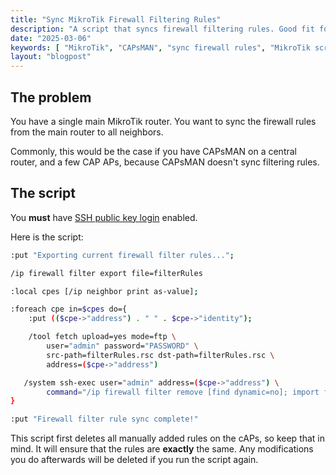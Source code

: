 ```yaml
---
title: "Sync MikroTik Firewall Filtering Rules"
description: "A script that syncs firewall filtering rules. Good fit for CAPsMAN."
date: "2025-03-06"
keywords: [ "MikroTik", "CAPsMAN", "sync firewall rules", "MikroTik script" ]
layout: "blogpost"
---
```

## The problem

You have a single main MikroTik router. You want to sync the firewall rules from the main router to all neighbors.

Commonly, this would be the case if you have CAPsMAN on a central router, and a few CAP APs, because CAPsMAN doesn't sync filtering rules.

## The script

You **must** have [SSH public key login](https://help.mikrotik.com/docs/spaces/ROS/pages/132350014/SSH#SSH-EnablingPKIauthentication) enabled.

Here is the script:

```sh
:put "Exporting current firewall filter rules...";

/ip firewall filter export file=filterRules

:local cpes [/ip neighbor print as-value];

:foreach cpe in=$cpes do={
    :put (($cpe->"address") . " " . $cpe->"identity");

    /tool fetch upload=yes mode=ftp \
        user="admin" password="PASSWORD" \
        src-path=filterRules.rsc dst-path=filterRules.rsc \
        address=($cpe->"address")

   /system ssh-exec user="admin" address=($cpe->"address") \
        command="/ip firewall filter remove [find dynamic=no]; import filterRules.rsc; /file remove filterRules.rsc;"
}

:put "Firewall filter rule sync complete!"
```

This script first deletes all manually added rules on the cAPs, so keep that in mind. It will ensure that the rules are **exactly** the same. Any modifications you do afterwards will be deleted if you run the script again.